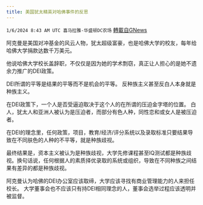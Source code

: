 ```yaml
---
title: 美国犹太精英对哈佛事件的反思
---
```

`1/6/2024 8:43 AM UTC 喜马拉雅-华盛顿DC农场` [轉載自GNews](https://gnews.org/articles/2190328)

阿克曼是美国对冲基金的风云人物，犹太超级富豪，也是哈佛大学的校友，每年给哈佛大学捐款达数千万美元。

他说哈佛大学校长盖辞职，不仅仅是因为她的学术剽窃，真正让人担心的是她不遗余力推广的DEI政策。

DEI所谓的平等是结果的平等而不是机会的平等。 反种族主义甚至反白人本身就是种族主义。

在DEI政策下，一个人是否受逼迫取决于这个人的在所谓的压迫金字塔的位置。 白人，犹太人和亚洲人被认为是压迫者，而部分有色人种，同性恋和或女人是被压迫者。

在DEI的理念里，任何政策，项目，教育/经济/评分系统以及录取标准只要结果导致在不同肤色的人种的不平等，就是种族歧视。

最终结果是，资本主义被认为是种族歧视，大学先修课程甚至IQ测试都是种族歧视。换句话说，任何根据人的素质择优录取的系统或组织，导致在不同种族之间结果有差异的都是种族歧视。

阿克曼认为哈佛的DEI办公室应该取缔，大学应该寻找有商业管理能力的人来担任校长。 大学董事会也不应该只有持DEI相同理念的人，董事会选举过程应该透明并被监督。
